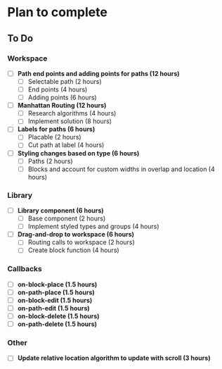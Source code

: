 # Plan to complete

## To Do

### Workspace

- [ ] **Path end points and adding points for paths (12 hours)**
  - [ ] Selectable path (2 hours)
  - [ ] End points (4 hours)
  - [ ] Adding points (6 hours)
- [ ] **Manhattan Routing (12 hours)**
  - [ ] Research algorithms (4 hours)
  - [ ] Implement solution (8 hours)
- [ ] **Labels for paths (6 hours)**
  - [ ] Placable (2 hours)
  - [ ] Cut path at label (4 hours)
- [ ] **Styling changes based on type (6 hours)**
  - [ ] Paths (2 hours)
  - [ ] Blocks and account for custom widths in overlap and location (4 hours)

### Library

- [ ] **Library component (6 hours)**
  - [ ] Base component (2 hours)
  - [ ] Implement styled types and groups (4 hours)
- [ ] **Drag-and-drop to workspace (6 hours)**
  - [ ] Routing calls to workspace (2 hours)
  - [ ] Create block function (4 hours)

### Callbacks

- [ ] **on-block-place (1.5 hours)**
- [ ] **on-path-place (1.5 hours)**
- [ ] **on-block-edit (1.5 hours)**
- [ ] **on-path-edit (1.5 hours)**
- [ ] **on-block-delete (1.5 hours)**
- [ ] **on-path-delete (1.5 hours)**

### Other

- [ ] **Update relative location algorithm to update with scroll (3 hours)**
